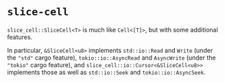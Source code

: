 # `slice-cell`

`slice_cell::SliceCell<T>` is much like `Cell<[T]>`, but with some additional features.

In particular, `&SliceCell<u8>` implements `std::io::Read` and `Write` (under the `"std"` cargo feature), `tokio::io::AsyncRead` and `AsyncWrite` (under the `"tokio"` cargo feature), and `slice_cell::io::Cursor<&SliceCell<u8>>` implements those as well as `std::io::Seek` and `tokio::io::AsyncSeek`.
